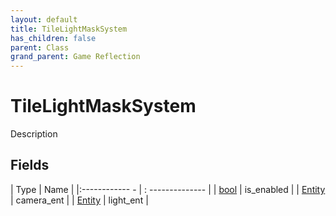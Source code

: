 ```yaml
---
layout: default
title: TileLightMaskSystem
has_children: false
parent: Class
grand_parent: Game Reflection
---
```

# TileLightMaskSystem
Description 

## Fields
| Type | Name |
|:------------ - | : -------------- |
| [bool](game-reflection/components/bool.md) | is_enabled |
| [Entity](game-reflection/classes/entity.md) | camera_ent |
| [Entity](game-reflection/classes/entity.md) | light_ent |
